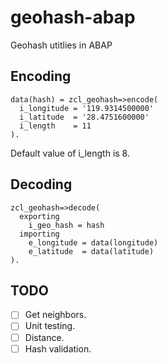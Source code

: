 # geohash-abap
Geohash utitlies in ABAP


## Encoding
    data(hash) = zcl_geohash=>encode(
      i_longitude = '119.9314500000'
      i_latitude  = '28.4751600000'
      i_length    = 11
    ).
Default value of i_length is 8.

## Decoding
    zcl_geohash=>decode(
      exporting
        i_geo_hash = hash
      importing
        e_longitude = data(longitude)
        e_latitude  = data(latitude)
    ).
## TODO
- [ ] Get neighbors.
- [ ] Unit testing.
- [ ] Distance.
- [ ] Hash validation.
